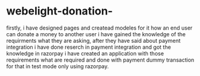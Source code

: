 # webelight-donation-
firstly, i have designed pages and createad modeles for it how an end user can donate a money to another user i have gained the knowledge of the requirments
what they are asking, after they have said about payment integration i have done reserch in payment integration and got the knowledge in razorpay i have created an application with those requirements what are required and done with payment dummy transaction for that in test mode only using razorpay.

